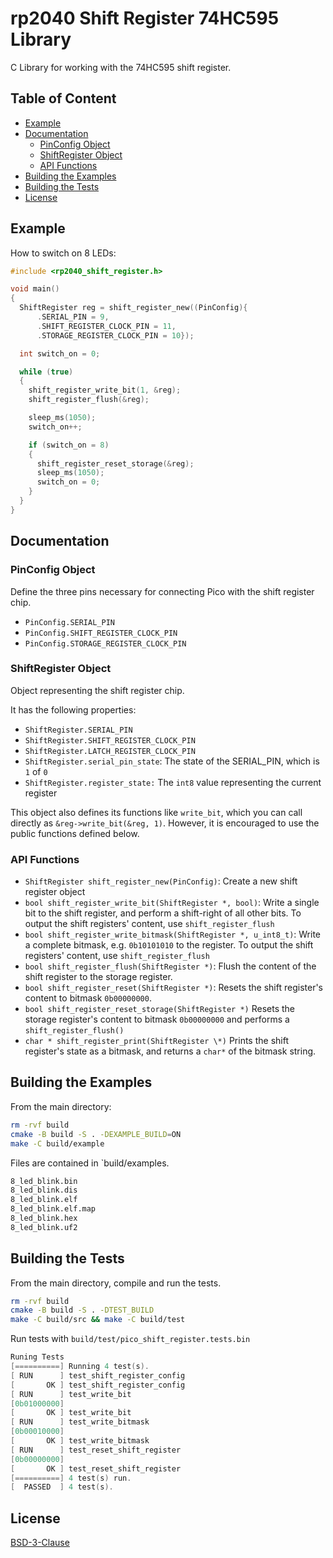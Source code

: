 # rp2040 Shift Register 74HC595 Library

C Library for working with the 74HC595 shift register.

## Table of Content

- [Example](#example)
- [Documentation](#documentation)
  - [PinConfig Object](#pinconfig-object)
  - [ShiftRegister Object](#shiftregister-object)
  - [API Functions](#api-functions)
- [Building the Examples](#building-the-examples)
- [Building the Tests](#building-the-tests)
- [License](#license)

## Example

How to switch on 8 LEDs:

```c
#include <rp2040_shift_register.h>

void main()
{
  ShiftRegister reg = shift_register_new((PinConfig){
      .SERIAL_PIN = 9,
      .SHIFT_REGISTER_CLOCK_PIN = 11,
      .STORAGE_REGISTER_CLOCK_PIN = 10});

  int switch_on = 0;

  while (true)
  {
    shift_register_write_bit(1, &reg);
    shift_register_flush(&reg);

    sleep_ms(1050);
    switch_on++;

    if (switch_on = 8)
    {
      shift_register_reset_storage(&reg);
      sleep_ms(1050);
      switch_on = 0;
    }
  }
}
```

## Documentation

### PinConfig Object

Define the three pins necessary for connecting Pico with the shift register chip.

* `PinConfig.SERIAL_PIN`
* `PinConfig.SHIFT_REGISTER_CLOCK_PIN`
* `PinConfig.STORAGE_REGISTER_CLOCK_PIN`

### ShiftRegister Object

Object representing the shift register chip.

It has the following properties:

* `ShiftRegister.SERIAL_PIN`
* `ShiftRegister.SHIFT_REGISTER_CLOCK_PIN`
* `ShiftRegister.LATCH_REGISTER_CLOCK_PIN`
* `ShiftRegister.serial_pin_state`: The state of the SERIAL_PIN, which is `1` of `0`
* `ShiftRegister.register_state:` The `int8` value representing the current register

This object also defines its functions like `write_bit`, which you can call directly as `&reg->write_bit(&reg, 1)`. However, it is encouraged to use the public functions defined below.

### API Functions

* `ShiftRegister shift_register_new(PinConfig)`: Create a new shift register object
* `bool shift_register_write_bit(ShiftRegister *, bool)`: Write a single bit to the shift register, and perform a shift-right of all other bits. To output the shift registers' content, use `shift_register_flush`
* `bool shift_register_write_bitmask(ShiftRegister *, u_int8_t)`: Write a complete bitmask, e.g. `0b10101010` to the register. To output the shift registers' content, use `shift_register_flush`
* `bool shift_register_flush(ShiftRegister *)`: Flush the content of the shift register to the storage register.
* `bool shift_register_reset(ShiftRegister *)`: Resets the shift register's content to bitmask `0b00000000`.
* `bool shift_register_reset_storage(ShiftRegister *)` Resets the storage register's content to bitmask `0b00000000` and performs a `shift_register_flush()`
* `char * shift_register_print(ShiftRegister \*)` Prints the shift register's state as a bitmask, and returns a `char*` of the bitmask string.

## Building the Examples

From the main directory:

```sh
rm -rvf build
cmake -B build -S . -DEXAMPLE_BUILD=ON
make -C build/example
```

Files are contained in `build/examples.

```sh
8_led_blink.bin
8_led_blink.dis
8_led_blink.elf
8_led_blink.elf.map
8_led_blink.hex
8_led_blink.uf2
```

## Building the Tests

From the main directory, compile and run the tests.

```sh
rm -rvf build
cmake -B build -S . -DTEST_BUILD
make -C build/src && make -C build/test
```

Run tests with `build/test/pico_shift_register.tests.bin`

```c
Runing Tests
[==========] Running 4 test(s).
[ RUN      ] test_shift_register_config
[       OK ] test_shift_register_config
[ RUN      ] test_write_bit
[0b01000000]
[       OK ] test_write_bit
[ RUN      ] test_write_bitmask
[0b00010000]
[       OK ] test_write_bitmask
[ RUN      ] test_reset_shift_register
[0b00000000]
[       OK ] test_reset_shift_register
[==========] 4 test(s) run.
[  PASSED  ] 4 test(s).
```

## License

[BSD-3-Clause](LICENSE)
